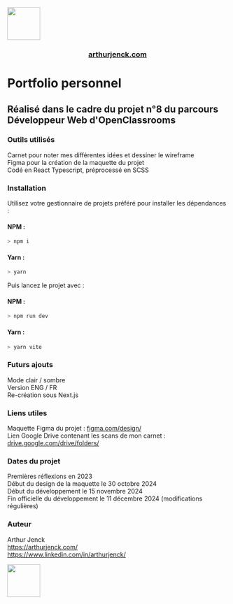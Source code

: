 <a href="https://arthurjenck.com/" align="center">
  <img src="https://i.ibb.co/R4tzqky/logo.png" width="75">
</a>

<h3 align="center"><a href="https://arthurjenck.com/">arthurjenck.com</a></h3>

# Portfolio personnel

## Réalisé dans le cadre du projet n°8 du parcours Développeur Web d'OpenClassrooms

### Outils utilisés

Carnet pour noter mes différentes idées et dessiner le wireframe  
Figma pour la création de la maquette du projet  
Codé en React Typescript, préprocessé en SCSS

### Installation

Utilisez votre gestionnaire de projets préféré pour installer les dépendances :

#### NPM :

```sh
> npm i
```

#### Yarn :

```sh
> yarn
```

Puis lancez le projet avec :

#### NPM :

```sh
> npm run dev
```

#### Yarn :

```sh
> yarn vite
```

### Futurs ajouts

Mode clair / sombre  
Version ENG / FR  
Re-création sous Next.js

### Liens utiles

Maquette Figma du projet : [figma.com/design/](https://www.figma.com/design/JuFHi8HzvScTfFTQWZJnov/Portfolio-2.0)  
Lien Google Drive contenant les scans de mon carnet : [drive.google.com/drive/folders/](https://drive.google.com/drive/folders/1f4fpOMN-B1Bi42T_U0PUSnKu0sPL1yy7?usp=sharing)

### Dates du projet

Premières réflexions en 2023  
Début du design de la maquette le 30 octobre 2024  
Début du développement le 15 novembre 2024  
Fin officielle du développement le 11 décembre 2024 (modifications régulières)

### Auteur

Arthur Jenck  
https://arthurjenck.com/  
https://www.linkedin.com/in/arthurjenck/

<img src="https://i.ibb.co/R4tzqky/logo.png" width="75">
